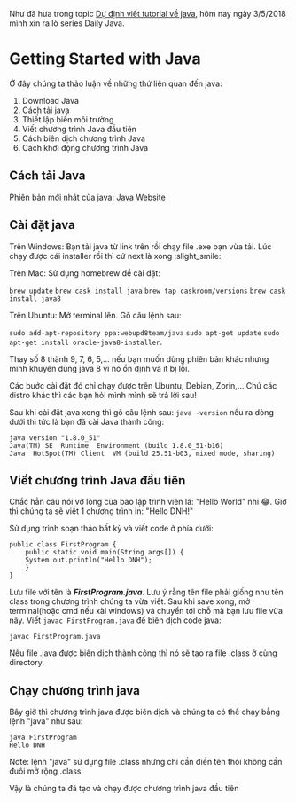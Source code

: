 Như đã hưa trong topic [Dự định viết tutorial về java](https://daynhauhoc.com/t/du-dinh-viet-tutorial-ve-java/65262?u=harrycoder), hôm nay ngày 3/5/2018 mình xin ra lò series Daily Java.

# Getting Started with Java
Ở đây chúng ta thảo luận về những thứ liên quan đến java:
 
1. Download Java
1. Cách tải java
1. Thiết lập biến môi trường
1. Viết chương trình Java đầu tiên
1. Cách biên dịch chương trình Java
1. Cách khởi động chương trình Java

  

## Cách tải Java
Phiên bản mới nhất của java: [Java Website](http://www.oracle.com/technetwork/java/javase/downloads/jdk8-downloads-2133151.html)

## Cài đặt java
Trên Windows: Bạn tải java từ link trên rồi chạy file .exe bạn vừa tải. Lúc chạy được cái installer rồi thì cứ next là xong :slight_smile:

Trên Mac: Sử dụng homebrew để cài đặt:

`brew update`
`brew cask install java`
`brew tap caskroom/versions`
`brew cask install java8`

Trên Ubuntu: Mở terminal lên. Gõ câu lệnh sau:

`sudo add-apt-repository ppa:webupd8team/java`
`sudo apt-get update`
`sudo apt-get install oracle-java8-installer`.

Thay số 8 thành 9, 7, 6, 5,... nếu bạn muốn dùng phiên bản khác nhưng mình khuyên dùng java 8 vì nó ổn định và ít bị lỗi.

Các bước cài đặt đó chỉ chạy được trên Ubuntu, Debian, Zorin,... Chứ các distro khác thì các bạn hỏi mình mình sẽ trả lời sau!

Sau khi cài đặt java xong thì gõ câu lệnh sau:
`java -version`
nếu ra dòng dưới thì tức là bạn đã cài Java thành công:

```
java version "1.8.0_51"
Java(TM) SE  Runtime  Environment (build 1.8.0_51-b16)
Java  HotSpot(TM) Client  VM (build 25.51-b03, mixed mode, sharing)
```

## Viết chương trình Java đầu tiên
Chắc hẳn câu nói vỡ lòng của bao lập trình viên là: "Hello World" nhỉ :joy:. Giờ thì chúng ta sẽ viết 1 chương trình in: "Hello DNH!"

Sử dụng trình soạn thảo bất kỳ và viết code ở phía dưới:

```
public class FirstProgram {
	public static void main(String args[]) {
	System.out.println("Hello DNH");
	}
}
```

Lưu file với tên là **_FirstProgram.java_**. Lưu ý rằng tên file phải giống như tên class trong chương trình chúng ta vừa viết. Sau khi save xong, mở terminal(hoặc cmd nếu xài windows) và chuyển tới chỗ mà bạn lưu file vừa nãy. Viết `javac FirstProgram.java` để biên dịch code java:

```
javac FirstProgram.java
```
Nếu file .java được biên dịch thành công thì nó sẽ tạo ra file .class ở cùng directory.

## Chạy chương trình java
Bây giờ thì chương trình java được biên dịch và chúng ta có thể chạy bằng lệnh "java" như sau:
```
java FirstProgram
Hello DNH

```

Note: lệnh "java" sử dụng file .class nhưng chỉ cần điền tên thôi không cần đuôi mở rộng .class

Vậy là chúng ta đã tạo và chạy được chương trình java đầu tiên

